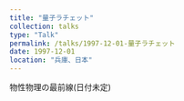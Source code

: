 ```yaml
---
title: "量子ラチェット"
collection: talks
type: "Talk"
permalink: /talks/1997-12-01-量子ラチェット
date: 1997-12-01
location: "兵庫、日本"
---
```


物性物理の最前線(日付未定)
